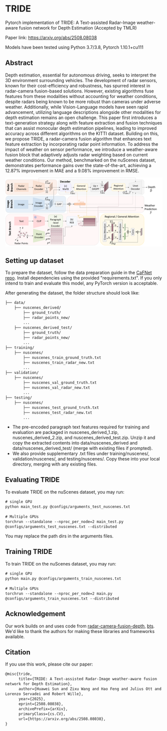 # TRIDE
Pytorch implementation of TRIDE: A Text-assisted Radar-Image weather-aware fusion network for Depth Estimation (Accepted by TMLR)

Paper link: https://arxiv.org/abs/2508.08038

Models have been tested using Python 3.7/3.8, Pytorch 1.10.1+cu111

## Abstract
Depth estimation, essential for autonomous driving, seeks to interpret the 3D environment surrounding vehicles. The development of radar sensors, known for their cost-efficiency and robustness, has spurred interest in radar-camera fusion-based solutions. However, existing algorithms fuse features from these modalities without accounting for weather conditions, despite radars being known to be more robust than cameras under adverse weather. Additionally, while Vision-Language models have seen rapid advancement, utilizing language descriptions alongside other modalities for depth estimation remains an open challenge. This paper first introduces a text-generation strategy along with feature extraction and fusion techniques that can assist monocular depth estimation pipelines, leading to improved accuracy across different algorithms on the KITTI dataset. Building on this, we propose TRIDE, a radar-camera fusion algorithm that enhances text feature extraction by incorporating radar point information. To address the impact of weather on sensor performance, we introduce a weather-aware fusion block that adaptively adjusts radar weighting based on current weather conditions. Our method, benchmarked on the nuScenes dataset, demonstrates performance gains over the state-of-the-art, achieving a 12.87% improvement in MAE and a 9.08% improvement in RMSE.

![TRIDE Flowchart](imgs/flowchart.png)

## Setting up dataset
To prepare the dataset, follow the data preparation guide in the [CaFNet repo](https://github.com/harborsarah/CaFNet). Install dependencies using the provided "requirements.txt". If you only intend to train and evaluate this model, any PyTorch version is acceptable.

After generating the dataset, the folder structure should look like:

```
├── data/
    ├── nuscenes_derived/
        ├── ground_truth/
        ├── radar_points_new/
        ...
    ├── nuscenes_derived_test/
        ├── ground_truth/
        ├── radar_points_new/
        ...
├── training/
    ├── nuscenes/
        ├── nuscenes_train_ground_truth.txt
        ├── nuscenes_train_radar_new.txt
        ...
├── validation/
    ├── nuscenes/
        ├── nuscenes_val_ground_truth.txt
        ├── nuscenes_val_radar_new.txt
        ...
├── testing/
    ├── nuscenes/
        ├── nuscenes_test_ground_truth.txt
        ├── nuscenes_test_radar_new.txt
        ...
```

- The pre-encoded paragraph text features required for training and evaluation are packaged in nuscenes_derived_1.zip, nuscenes_derived_2.zip, and nuscenes_derived_test.zip.
Unzip it and copy the extracted contents into data/nuscenes_derived and data/nuscenes_derived_test/ (merge with existing files if prompted).
- We also provide supplementary .txt files under training/nuscenes/, validation/nuscenes/, and testing/nuscenes/.
Copy these into your local directory, merging with any existing files.

## Evaluating TRIDE

To evaluate TRIDE on the nuScenes dataset, you may run:
```
# single GPU
python main_test.py @configs/arguments_test_nuscenes.txt

# Multiple GPUs
torchrun --standalone --nproc_per_node=2 main_test.py @configs/arguments_test_nuscenes.txt --distributed
```
You may replace the path dirs in the arguments files.


## Training TRIDE
To train TRIDE on the nuScenes dataset, you may run:
```
# single GPU
python main.py @configs/arguments_train_nuscenes.txt

# Multiple GPUs
torchrun --standalone --nproc_per_node=2 main.py @configs/arguments_train_nuscenes.txt --distributed
```

## Acknowledgement
Our work builds on and uses code from [radar-camera-fusion-depth](https://github.com/nesl/radar-camera-fusion-depth), [bts](https://github.com/cleinc/bts). We'd like to thank the authors for making these libraries and frameworks available.

## Citation
If you use this work, please cite our paper:
```
@misc{tride,
      title={TRIDE: A Text-assisted Radar-Image weather-aware fusion network for Depth Estimation}, 
      author={Huawei Sun and Zixu Wang and Hao Feng and Julius Ott and Lorenzo Servadei and Robert Wille},
      year={2025},
      eprint={2508.08038},
      archivePrefix={arXiv},
      primaryClass={cs.CV},
      url={https://arxiv.org/abs/2508.08038}, 
}
```